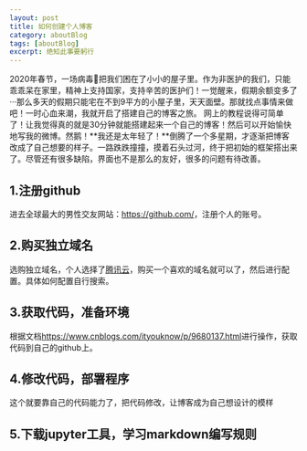 ```yaml
---
layout: post
title: 如何创建个人博客
category: aboutBlog
tags: [aboutBlog]
excerpt: 绝知此事要躬行
---
```

2020年春节，一场病毒🦠把我们困在了小小的屋子里。作为非医护的我们，只能乖乖呆在家里，精神上支持国家，支持辛苦的医护们！一觉醒来，假期余额变多了···那么多天的假期只能宅在不到9平方的小屋子里，天天面壁。那就找点事情来做吧！一时心血来潮，我就开启了搭建自己的博客之旅。
网上的教程说得可简单了！让我觉得真的就是30分钟就能搭建起来一个自己的博客！然后可以开始愉快地写我的微博。然鹅！**我还是太年轻了！**倒腾了一个多星期，才逐渐把博客改成了自己想要的样子。一路跌跌撞撞，摸着石头过河，终于把初始的框架搭出来了。尽管还有很多缺陷，界面也不是那么的友好，很多的问题有待改善。
## 1.注册github
进去全球最大的男性交友网站：<https://github.com/>，注册个人的账号。
## 2.购买独立域名
选购独立域名，个人选择了[腾讯云](https://cloud.tencent.com/act/domainsales?from=11394)，购买一个喜欢的域名就可以了，然后进行配置。具体如何配置自行搜索。
## 3.获取代码，准备环境
根据文档<https://www.cnblogs.com/ityouknow/p/9680137.html>进行操作，获取代码到自己的github上。
## 4.修改代码，部署程序
这个就要靠自己的代码能力了，把代码修改，让博客成为自己想设计的模样
## 5.下载jupyter工具，学习markdown编写规则

